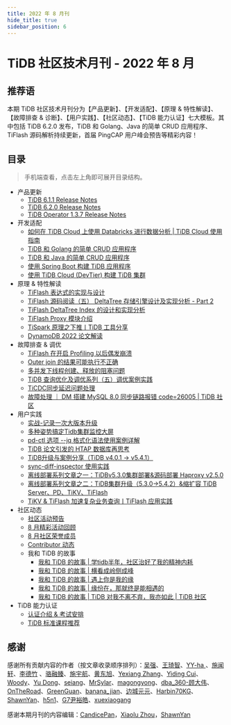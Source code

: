 ```yaml
---
title: 2022 年 8 月刊
hide_title: true
sidebar_position: 6
---
```


# TiDB 社区技术月刊 - 2022 年 8 月

## 推荐语

本期 TiDB 社区技术月刊分为【产品更新】、【开发适配】、【原理 & 特性解读】、【故障排查 & 诊断】、【用户实践】、【社区动态】、【TiDB 能力认证】七大模板。其中包括 TiDB 6.2.0 发布，TiDB 和 Golang、Java 的简单 CRUD 应用程序、TiFlash 源码解析持续更新，首届 PingCAP 用户峰会预告等精彩内容！

## 目录

> 手机端查看，点击左上角即可展开目录结构。

- 产品更新
  - [TiDB 6.1.1 Release Notes](1-update/1-tidb-6-1-1.md)
  - [TiDB 6.2.0 Release Notes](1-update/2-tidb-6-2-0.md)
  - [TiDB Operator 1.3.7 Release Notes](1-update/3-tidb-operator-1-3-7.md)
- 开发适配
  - [如何在 TiDB Cloud 上使用 Databricks 进行数据分析 | TiDB Cloud 使用指南](2-development/1-tidb-cloud-databricks.md)
  - [TiDB 和 Golang 的简单 CRUD 应用程序](2-development/2-tidb-golang-crud.md)
  - [TiDB 和 Java 的简单 CRUD 应用程序](2-development/3-tidb-java-crud.md)
  - [使用 Spring Boot 构建 TiDB 应用程序](2-development/4-spring-boot-tidb.md)
  - [使用 TiDB Cloud (DevTier) 构建 TiDB 集群](2-development/5-tidb-cloud.md)
- 原理 & 特性解读
  - [TiFlash 表达式的实现与设计](3-feature-indepth/1-tiflash-expression-design.md)
  - [TiFlash 源码阅读（五） DeltaTree 存储引擎设计及实现分析 - Part 2](3-feature-indepth/2-tiflash-deltatree-storage-engine.md)
  - [TiFlash DeltaTree Index 的设计和实现分析](3-feature-indepth/3-tiflash-deltatree-index.md)
  - [TiFlash Proxy 模块介绍](3-feature-indepth/4-tiflash-proxy.md)
  - [TiSpark 原理之下推丨TiDB 工具分享](3-feature-indepth/5-tispark-push-down.md)
  - [DynamoDB 2022 论文解读](3-feature-indepth/6-dynameodb-2022-thesis-unscramble.md)
- 故障排查 & 调优
  - [TiFlash 在开启 Profiling 以后偶发崩溃](4-trouble-shooting/1-tiflash-profiling.md)
  - [Outer join 的结果可能执行不正确](4-trouble-shooting/2-tidb-outer-join.md)
  - [多并发下线程创建、释放的阻塞问题](4-trouble-shooting/3-tidb-multiple-concurrent-block.md)
  - [TiDB 查询优化及调优系列（五）调优案例实践](4-trouble-shooting/4-tidb-optimize-5.md)
  - [TiCDC同步延迟问题处理](4-trouble-shooting/5-ticdc-synchronization-delay.md)
  - [故障处理 ｜ DM 搭建 MySQL 8.0 同步链路报错 code=26005 | TiDB 社区](4-trouble-shooting/6-dm-mysql-code-26005.md)
- 用户实践
  - [实战-记录一次大版本升级](5-usercase/1-version-upgrade.md)
  - [多种姿势搞定Tidb集群监控大屏](5-usercase/2-tidb-cluster-monitor.md)
  - [pd-ctl 选项 --jq 格式化语法使用案例详解](5-usercase/3-pd-ctl.md)
  - [TiDB 论文引发的 HTAP 数据库再思考](5-usercase/4-tidb-htap.md)
  - [TiDB升级与案例分享（TiDB v4.0.1 → v5.4.1）](5-usercase/5-tidb-upgrade.md)
  - [sync-diff-inspector 使用实践](5-usercase/6-sync-diff-inspector.md)
  - [离线部署系列文章之一：TiDBv5.3.0集群部署&源码部署 Haproxy v2.5.0](5-usercase/7-offline-deploy.md)
  - [离线部署系列文章之二：TiDB集群升级（5.3.0->5.4.2）&缩扩容 TiDB Server、PD、TiKV、TiFlash](5-usercase/8-offline-deploy-2.md)
  - [TiKV & TiFlash 加速复杂业务查询丨TiFlash 应用实践](5-usercase/9-tikv-tiflash.md)
- 社区动态
  - [社区活动预告](6-community-news/1-upcoming-events.md)
  - [8 月精彩活动回顾](6-community-news/2-event-summary.md)
  - [8 月社区荣誉成员](6-community-news/3-mva-202208.md)
  - [Contributor 动态](6-community-news/4-contributors.md)
  - 我和 TiDB 的故事
    - [我和 TiDB 的故事 | 学tidb半年，社区治好了我的精神内耗](6-community-news/5-tidb-story/1-tidb-half-year.md)
    - [我和 TiDB 的故事 | 横看成岭侧成峰 ](6-community-news/5-tidb-story/2-when-viewed-in-face-may-look-like-a-range.md)
    - [我和 TiDB 的故事 | 遇上你是我的缘](6-community-news/5-tidb-story/3-meeting-you-my-fate.md)
    - [我和 TiDB 的故事 | 缘份在，那就终是能相遇的](6-community-news/5-tidb-story/4-fate-in-will-meet.md)
    - [我和 TiDB 的故事 | TiDB 对我不离不弃，我亦如此 | TiDB 社区](6-community-news/5-tidb-story/5-tidb-never-give-up.md)
- TiDB 能力认证
  - [认证介绍 & 考试安排](7-tidb-certification/1-pcta-pctp.md)
  - [TiDB 标准课程推荐](7-tidb-certification/2-tidb-course.md)

## 感谢

感谢所有贡献内容的作者（按文章收录顺序排列）：[吴强](https://github.com/Daemonxiao)、[王琦智](https://github.com/Icemap)、[YY-ha ](https://tidb.net/u/YY-ha/answer)、[施闻轩](https://github.com/breezewish)、[李德竹](https://github.com/lidezhu) 、[骆融臻](https://github.com/CalvinNeo)、[施宇航](https://github.com/shiyuhang0)、[黄东旭](https://github.com/c4pt0r)、[Yexiang Zhang](https://github.com/mornyx)、[Yiding Cui](https://github.com/winoros)、[Woody](https://github.com/bestwoody)、[Yu Dong](https://github.com/yudongusa)、[seiang](https://tidb.net/u/seiang/answer)、[MrSylar](https://tidb.net/u/MrSylar/answer)、[magongyong](https://tidb.net/u/magongyong/answer)、[dba_360-顾大伟](https://tidb.net/u/dba_360-顾大伟/answer)、[OnTheRoad](https://tidb.net/u/OnTheRoad/answer)、[GreenGuan](https://tidb.net/u/GreenGuan/answer)、[banana_jian](https://tidb.net/u/banana_jian/answer)、[边城元元](https://tidb.net/u/边城元元/answer)、[Harbin70KG](https://tidb.net/u/Harbin70KG/answer)、[ShawnYan](https://tidb.net/u/ShawnYan/answer)、[h5n1](https://tidb.net/u/h5n1/answer)、[G7尹裕皓](https://tidb.net/u/G7尹裕皓/answer)、[xuexiaogang](https://tidb.net/u/xuexiaogang/answer)

感谢本期月刊的内容编辑：[CandicePan](https://github.com/Candicepan)，[Xiaolu Zhou](https://github.com/luzizhuo)，[ShawnYan](https://tidb.net/u/ShawnYan/post/all)
